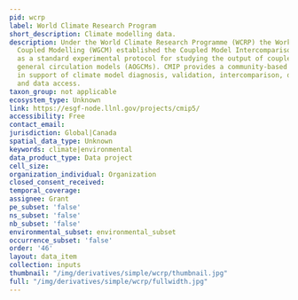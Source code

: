 ```yaml
---
pid: wcrp
label: World Climate Research Program
short_description: Climate modelling data.
description: Under the World Climate Research Programme (WCRP) the Working Group on
  Coupled Modelling (WGCM) established the Coupled Model Intercomparison Project (CMIP)
  as a standard experimental protocol for studying the output of coupled atmosphere-ocean
  general circulation models (AOGCMs). CMIP provides a community-based infrastructure
  in support of climate model diagnosis, validation, intercomparison, documentation
  and data access.
taxon_group: not applicable
ecosystem_type: Unknown
link: https://esgf-node.llnl.gov/projects/cmip5/
accessibility: Free
contact_email: 
jurisdiction: Global|Canada
spatial_data_type: Unknown
keywords: climate|environmental
data_product_type: Data project
cell_size: 
organization_individual: Organization
closed_consent_received: 
temporal_coverage: 
assignee: Grant
pe_subset: 'false'
ns_subset: 'false'
nb_subset: 'false'
environmental_subset: environmental_subset
occurrence_subset: 'false'
order: '46'
layout: data_item
collection: inputs
thumbnail: "/img/derivatives/simple/wcrp/thumbnail.jpg"
full: "/img/derivatives/simple/wcrp/fullwidth.jpg"
---
```


